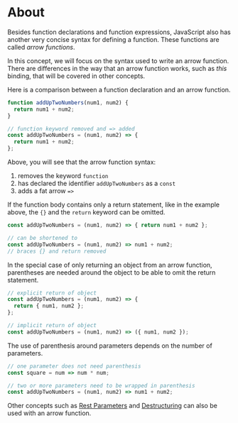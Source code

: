 # About

Besides function declarations and function expressions, JavaScript also has another very concise syntax for defining a function.
These functions are called _arrow functions_.

In this concept, we will focus on the syntax used to write an arrow function.
There are differences in the way that an arrow function works, such as _this_ binding, that will be covered in other concepts.

Here is a comparison between a function declaration and an arrow function.

```javascript
function addUpTwoNumbers(num1, num2) {
  return num1 + num2;
}

// function keyword removed and => added
const addUpTwoNumbers = (num1, num2) => {
  return num1 + num2;
};
```

Above, you will see that the arrow function syntax:

1. removes the keyword `function`
2. has declared the identifier `addUpTwoNumbers` as a `const`
3. adds a fat arrow `=>`

If the function body contains only a return statement, like in the example above, the `{}` and the `return` keyword can be omitted.

<!-- prettier-ignore-start -->
```javascript
const addUpTwoNumbers = (num1, num2) => { return num1 + num2 };

// can be shortened to
const addUpTwoNumbers = (num1, num2) => num1 + num2;
// braces {} and return removed
```
<!-- prettier-ignore-end -->

In the special case of only returning an object from an arrow function, parentheses are needed around the object to be able to omit the return statement.

```javascript
// explicit return of object
const addUpTwoNumbers = (num1, num2) => {
  return { num1, num2 };
};

// implicit return of object
const addUpTwoNumbers = (num1, num2) => ({ num1, num2 });
```

The use of parenthesis around parameters depends on the number of parameters.

<!-- prettier-ignore-start -->
```javascript
// one parameter does not need parenthesis
const square = num => num * num;

// two or more parameters need to be wrapped in parenthesis
const addUpTwoNumbers = (num1, num2) => num1 + num2;
```
<!-- prettier-ignore-end -->

Other concepts such as [Rest Parameters][concept-rest] and [Destructuring][concept-destructure] can also be used with an arrow function.

[concept-rest]: /tracks/javascript/concepts/rest-and-spread
[concept-destructure]: /tracks/javascript/concepts/array-destructuring
